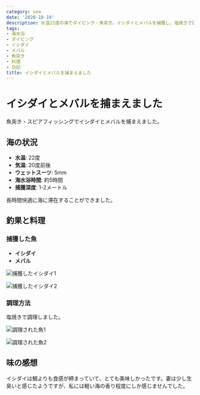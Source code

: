 ```yaml
---
category: sea
date: '2020-10-19'
description: 水温22度の海でダイビング・魚突き。イシダイとメバルを捕獲し、塩焼きで調理。イシダイの食感は鯛より締まっていました。
tags:
- 海水浴
- ダイビング
- イシダイ
- メバル
- 魚突き
- 料理
- 日記
title: イシダイとメバルを捕まえました
---
```


# イシダイとメバルを捕まえました

魚突き・スピアフィッシングでイシダイとメバルを捕まえました。

## 海の状況
- **水温**: 22度
- **気温**: 20度前後
- **ウェットスーツ**: 5mm
- **海水浴時間**: 約5時間
- **捕獲深度**: 1-2メートル

長時間快適に海に滞在することができました。

## 釣果と料理

### 捕獲した魚
- **イシダイ**
- **メバル**

![捕獲したイシダイ1](../images/2020-10-19-diving-01.jpg)

![捕獲したイシダイ2](../images/2020-10-19-diving-02.jpg)

### 調理方法
塩焼きで調理しました。

![調理された魚1](../images/2020-10-19-diving-03.jpg)

![調理された魚2](../images/2020-10-19-diving-04.jpg)

## 味の感想

イシダイは鯛よりも食感が締まっていて、とても美味しかったです。妻は少し生臭いと感じたようですが、私には軽い海の香り程度にしか感じませんでした。